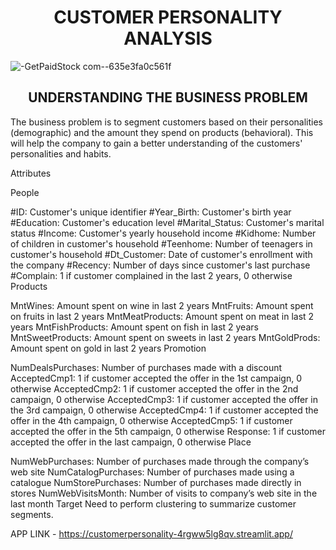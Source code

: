 <h1 align="center">CUSTOMER PERSONALITY ANALYSIS</h1>

![-GetPaidStock com--635e3fa0c561f](https://github.com/ZakeerS/CUSTOMER_personality/assets/135118498/e1ec9d49-ebdd-487f-b806-ee2e794a525e)

<h2 align="center">UNDERSTANDING THE BUSINESS PROBLEM</h2>

The business problem is to segment customers based on their personalities (demographic) and the amount they spend on products (behavioral). This will help the company to gain a better understanding of the customers' personalities and habits.

Attributes

People

#ID: Customer's unique identifier
#Year_Birth: Customer's birth year
#Education: Customer's education level
#Marital_Status: Customer's marital status
#Income: Customer's yearly household income
#Kidhome: Number of children in customer's household
#Teenhome: Number of teenagers in customer's household
#Dt_Customer: Date of customer's enrollment with the company
#Recency: Number of days since customer's last purchase
#Complain: 1 if customer complained in the last 2 years, 0 otherwise
Products

MntWines: Amount spent on wine in last 2 years
MntFruits: Amount spent on fruits in last 2 years
MntMeatProducts: Amount spent on meat in last 2 years
MntFishProducts: Amount spent on fish in last 2 years
MntSweetProducts: Amount spent on sweets in last 2 years
MntGoldProds: Amount spent on gold in last 2 years
Promotion

NumDealsPurchases: Number of purchases made with a discount
AcceptedCmp1: 1 if customer accepted the offer in the 1st campaign, 0 otherwise
AcceptedCmp2: 1 if customer accepted the offer in the 2nd campaign, 0 otherwise
AcceptedCmp3: 1 if customer accepted the offer in the 3rd campaign, 0 otherwise
AcceptedCmp4: 1 if customer accepted the offer in the 4th campaign, 0 otherwise
AcceptedCmp5: 1 if customer accepted the offer in the 5th campaign, 0 otherwise
Response: 1 if customer accepted the offer in the last campaign, 0 otherwise
Place

NumWebPurchases: Number of purchases made through the company’s web site
NumCatalogPurchases: Number of purchases made using a catalogue
NumStorePurchases: Number of purchases made directly in stores
NumWebVisitsMonth: Number of visits to company’s web site in the last month
Target
Need to perform clustering to summarize customer segments.




APP LINK - https://customerpersonality-4rgww5lg8qv.streamlit.app/
